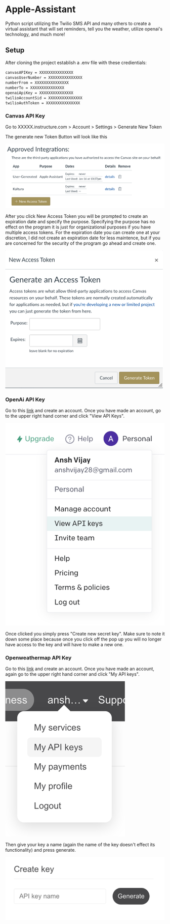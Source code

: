 # Apple-Assistant

Python script utilizing the Twilio SMS API and many others to create a virtual assistant that will set reminders, tell you the weather, utilize openai's technology, and much more!

## Setup

After cloning the project establish a .env file with these credientials: 
```
canvasAPIKey = XXXXXXXXXXXXXXX
canvasUserNumber = XXXXXXXXXXXXXXX
numberFrom = XXXXXXXXXXXXXXX
numberTo = XXXXXXXXXXXXXXX
openaiApiKey = XXXXXXXXXXXXXXX
twilioAccountSid = XXXXXXXXXXXXXXX
twilioAuthToken = XXXXXXXXXXXXXXX
```
### Canvas API Key
Go to XXXXX.instructure.com > Account > Settings > Generate New Token  

The generate new Token Button will look like this  

![New Canvas Token Picture](/pictures/New_Access_Token.png?raw=true "New Access Token")  
  
 After you click New Access Token you will be prompted to create an expiration date and specify the purpose. Specifying the purpose has no effect on the program it is just for organizational purposes if you have multiple access tokens. For the expiration date you can create one at your discretion, I did not create an expiration date for less maintence, but if you are concerned for the security of the program go ahead and create one.
 
![Generate Token Picture](/pictures/Generate_Token.png?raw=true "Generate Token")  
### OpenAi API Key  
Go to this [link](https://openai.com/api/) and create an account. Once you have made an account, go to the upper right hand corner and click "View API Keys". 

![View API Keys](/pictures/OpenAI_View_Keys.png?raw=true "View Keys")  

Once clicked you simply press "Create new secret key". Make sure to note it down some place because once you click off the pop up you will no longer have access to the key and will have to make a new one.  

### Openweathermap API Key  
Go to this [link](https://openweathermap.org/api) and create an account. Once you have made an account, again go to the upper right hand corner and click "My API keys".  

![My API Keys](/pictures/Manage_openweathermap_key.png?raw=true "My Keys")  

Then give your key a name (again the name of the key doesn't effect its functionality) and press generate.  

![Generate Openweathermapkey](/pictures/Generate_openweathermap_key.png?raw=true "Generate Key")  


